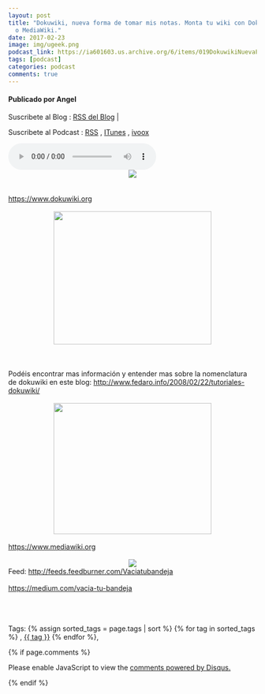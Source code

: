 ```yaml
---
layout: post
title: "Dokuwiki, nueva forma de tomar mis notas. Monta tu wiki con DokuWiki
  o MediaWiki."
date: 2017-02-23
image: img/ugeek.png
podcast_link: https://ia601603.us.archive.org/6/items/019DokuwikiNuevaFormaDeTomarMisNotas/%23019%20Dokuwiki%2c%20nueva%20forma%20de%20tomar%20mis%20notas%20.mp3
tags: [podcast]
categories: podcast
comments: true
---
```

#### Publicado por Angel

Suscribete al Blog :  [RSS del Blog](http://feeds.feedburner.com/uGeekBlog) |

Suscribete al Podcast :  [RSS](http://feeds.feedburner.com/ugeek) , [ITunes](https://itunes.apple.com/us/podcast/ugeek/id1201421866?mt=2) , [ivoox](https://www.ivoox.com/podcast-ugeek_sq_f1383493_1.html)

<audio controls>
  <source src="https://ia601603.us.archive.org/6/items/019DokuwikiNuevaFormaDeTomarMisNotas/%23019%20Dokuwiki%2c%20nueva%20forma%20de%20tomar%20mis%20notas%20.mp3" type="audio/mpeg">
Your browser does not support the audio element.
</audio>
<!-- ---------------------------------------------------Pon aquí el audio-------------------------------------------------------- -->


<div class="separator" style="clear: both; text-align: center;"></div><div class="separator" style="clear: both; text-align: center;"></div><div class="separator" style="clear: both; text-align: center;"><a href="https://3.bp.blogspot.com/-HT4Uqii2HKc/WK76P_Ur5bI/AAAAAAAAAuU/OWkAgD16k2YgUH20ZfcVpMjXQwBT_8eMQCLcB/s1600/dokuwiki.gif" imageanchor="1" style="margin-left: 1em; margin-right: 1em;"><img border="0" src="https://3.bp.blogspot.com/-HT4Uqii2HKc/WK76P_Ur5bI/AAAAAAAAAuU/OWkAgD16k2YgUH20ZfcVpMjXQwBT_8eMQCLcB/s1600/dokuwiki.gif" /></a></div><br /><div class="separator" style="clear: both; text-align: center;"></div><div class="separator" style="clear: both; text-align: center;"></div><div class="separator" style="clear: both; text-align: center;"><br /></div><div class="separator" style="clear: both; text-align: left;"><a href="https://www.dokuwiki.org/">https://www.dokuwiki.org</a></div><div class="separator" style="clear: both; text-align: center;"><br /></div><div class="separator" style="clear: both; text-align: center;"><a href="https://3.bp.blogspot.com/-KOEBRLfw0sQ/WK76PxKPfBI/AAAAAAAAAuM/0yHufxGDcDAIrrC_whCJ7G0YWcxisi7pACEw/s1600/getting-started-dokuwiki.gif" imageanchor="1" style="margin-left: 1em; margin-right: 1em;"><img border="0" height="270" src="https://3.bp.blogspot.com/-KOEBRLfw0sQ/WK76PxKPfBI/AAAAAAAAAuM/0yHufxGDcDAIrrC_whCJ7G0YWcxisi7pACEw/s320/getting-started-dokuwiki.gif" width="320" /></a></div><br /><div class="separator" style="clear: both; text-align: center;"></div><br /><br /><div class="separator" style="clear: both; text-align: left;">Podéis encontrar mas información y entender mas sobre la nomenclatura de dokuwiki en este blog: <a href="http://www.fedaro.info/2008/02/22/tutoriales-dokuwiki/">http://www.fedaro.info/2008/02/22/tutoriales-dokuwiki/</a></div><div class="separator" style="clear: both; text-align: left;"><br /></div><div class="separator" style="clear: both; text-align: center;"><a href="https://1.bp.blogspot.com/-6m9bHqVlxNE/WK780fgnbiI/AAAAAAAAAuk/gO94k1dor1UzmHfjHFgeYUQ_pb5l_cO8QCLcB/s1600/Mediawiki-logo-reworked-800.jpg" imageanchor="1" style="margin-left: 1em; margin-right: 1em;"><img border="0" height="266" src="https://1.bp.blogspot.com/-6m9bHqVlxNE/WK780fgnbiI/AAAAAAAAAuk/gO94k1dor1UzmHfjHFgeYUQ_pb5l_cO8QCLcB/s320/Mediawiki-logo-reworked-800.jpg" width="320" /></a></div><div class="separator" style="clear: both; text-align: left;"><br /></div><div class="separator" style="clear: both; text-align: left;"><a href="https://www.mediawiki.org/">https://www.mediawiki.org</a></div><div class="separator" style="clear: both; text-align: left;"><br /></div><div class="separator" style="clear: both; text-align: center;"><a href="https://2.bp.blogspot.com/-7oD5bSa-qEI/WK76P9JzHLI/AAAAAAAAAuY/FF2EIUisHzgsY7doCXAPYKhstETNtMRrgCEw/s1600/1-NLbehib5OQ_0F0GaxcPNwg%25402x.png" imageanchor="1" style="margin-left: 1em; margin-right: 1em;"><img border="0" src="https://2.bp.blogspot.com/-7oD5bSa-qEI/WK76P9JzHLI/AAAAAAAAAuY/FF2EIUisHzgsY7doCXAPYKhstETNtMRrgCEw/s1600/1-NLbehib5OQ_0F0GaxcPNwg%25402x.png" /></a></div>Feed: <a href="http://feeds.feedburner.com/Vaciatubandeja">http://feeds.feedburner.com/Vaciatubandeja</a> <br /><br /><a href="https://medium.com/vacia-tu-bandeja">https://medium.com/vacia-tu-bandeja</a><br /><div class="separator" style="clear: both; text-align: center;"><br /></div><br /><br />



<!-- TAGS Y COMENTARIOS -->

Tags: {% assign sorted_tags = page.tags | sort %} {% for tag in sorted_tags %} , <span class="tag"><a href="/search#{{ tag }}">{{ tag }}</a></span> {% endfor %},



{% if page.comments %}
<div id="disqus_thread"></div>
<script>

/**
*  RECOMMENDED CONFIGURATION VARIABLES: EDIT AND UNCOMMENT THE SECTION BELOW TO INSERT DYNAMIC VALUES FROM YOUR PLATFORM OR CMS.
*  LEARN WHY DEFINING THESE VARIABLES IS IMPORTANT: https://disqus.com/admin/universalcode/#configuration-variables*/
/*
var disqus_config = function () {
this.page.url = PAGE_URL;  // Replace PAGE_URL with your page's canonical URL variable
this.page.identifier = PAGE_IDENTIFIER; // Replace PAGE_IDENTIFIER with your page's unique identifier variable
};
*/
(function() { // DON'T EDIT BELOW THIS LINE
var d = document, s = d.createElement('script');
s.src = 'https://https-angelbcn-github-io-ugeek.disqus.com/embed.js';
s.setAttribute('data-timestamp', +new Date());
(d.head || d.body).appendChild(s);
})();
</script>
<noscript>Please enable JavaScript to view the <a href="https://disqus.com/?ref_noscript">comments powered by Disqus.</a></noscript>


{% endif %}
